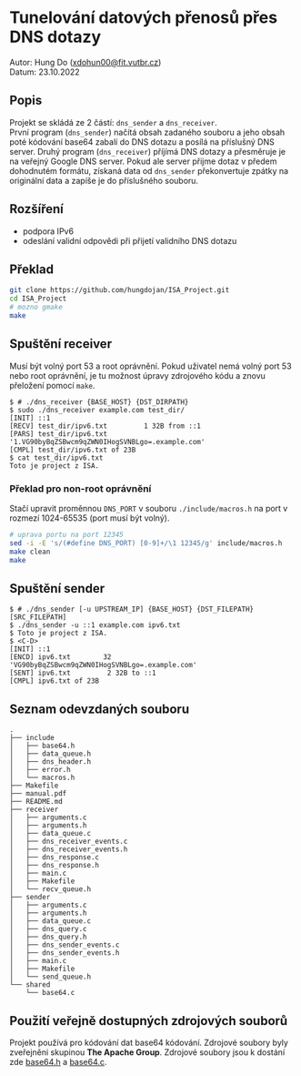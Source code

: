 # Tunelování datových přenosů přes DNS dotazy
Autor: Hung Do (xdohun00@fit.vutbr.cz)  
Datum: 23.10.2022

## Popis
Projekt se skládá ze 2 částí: `dns_sender` a `dns_receiver`.  
První program (`dns_sender`) načítá obsah zadaného souboru a jeho obsah poté kódování base64 zabalí 
do DNS dotazu a posílá na příslušný DNS server.
Druhý program (`dns_receiver`) příjímá DNS dotazy a přesměruje je na veřejný Google DNS server.
Pokud ale server přijme dotaz v předem dohodnutém formátu, získaná data od `dns_sender` překonvertuje zpátky na
originální data a zapíše je do příslušného souboru.

## Rozšíření
- podpora IPv6
- odeslání validní odpovědi při přijetí validního DNS dotazu

## Překlad
```bash
git clone https://github.com/hungdojan/ISA_Project.git
cd ISA_Project
# mozno gmake 
make
```

## Spuštění receiver
Musí být volný port 53 a root oprávnění. Pokud uživatel nemá volný port 53 nebo root oprávnění,
je tu možnost úpravy zdrojového kódu a znovu přeložení pomocí `make`.

```
$ # ./dns_receiver {BASE_HOST} {DST_DIRPATH}
$ sudo ./dns_receiver example.com test_dir/
[INIT] ::1
[RECV] test_dir/ipv6.txt         1 32B from ::1
[PARS] test_dir/ipv6.txt '1.VG90byBqZSBwcm9qZWN0IHogSVNBLgo=.example.com'
[CMPL] test_dir/ipv6.txt of 23B
$ cat test_dir/ipv6.txt
Toto je project z ISA.
```

### Překlad pro non-root oprávnění
Stačí upravit proměnnou `DNS_PORT` v souboru `./include/macros.h` na port v rozmezí 1024-65535 (port musí být volný).
```bash
# uprava portu na port 12345
sed -i -E 's/(#define DNS_PORT) [0-9]+/\1 12345/g' include/macros.h
make clean
make
```

## Spuštění sender
```
$ # ./dns_sender [-u UPSTREAM_IP] {BASE_HOST} {DST_FILEPATH} [SRC_FILEPATH]
$ ./dns_sender -u ::1 example.com ipv6.txt
$ Toto je project z ISA.
$ <C-D>
[INIT] ::1
[ENCD] ipv6.txt        32 'VG90byBqZSBwcm9qZWN0IHogSVNBLgo=.example.com'
[SENT] ipv6.txt         2 32B to ::1
[CMPL] ipv6.txt of 23B
```

## Seznam odevzdaných souboru
```
.
├── include
│   ├── base64.h
│   ├── data_queue.h
│   ├── dns_header.h
│   ├── error.h
│   └── macros.h
├── Makefile
├── manual.pdf
├── README.md
├── receiver
│   ├── arguments.c
│   ├── arguments.h
│   ├── data_queue.c
│   ├── dns_receiver_events.c
│   ├── dns_receiver_events.h
│   ├── dns_response.c
│   ├── dns_response.h
│   ├── main.c
│   ├── Makefile
│   └── recv_queue.h
├── sender
│   ├── arguments.c
│   ├── arguments.h
│   ├── data_queue.c
│   ├── dns_query.c
│   ├── dns_query.h
│   ├── dns_sender_events.c
│   ├── dns_sender_events.h
│   ├── main.c
│   ├── Makefile
│   └── send_queue.h
└── shared
    └── base64.c
```

## Použití veřejně dostupných zdrojových souborů
Projekt používá pro kódování dat base64 kódování. Zdrojové soubory byly
zveřejněni skupinou **The Apache Group**. Zdrojové soubory jsou k dostání zde
[base64.h](https://opensource.apple.com/source/QuickTimeStreamingServer/QuickTimeStreamingServer-452/CommonUtilitiesLib/base64.h) a [base64.c](https://opensource.apple.com/source/QuickTimeStreamingServer/QuickTimeStreamingServer-452/CommonUtilitiesLib/base64.c).
